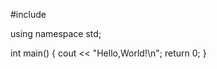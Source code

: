 #include<iostream>

using namespace std;

int main()
{
    cout << "Hello,World!\n";
    return 0;
}

